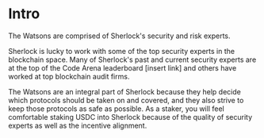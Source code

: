 # Intro

The Watsons are comprised of Sherlock's security and risk experts.&#x20;

Sherlock is lucky to work with some of the top security experts in the blockchain space. Many of Sherlock's past and current security experts are at the top of the Code Arena leaderboard \[insert link] and others have worked at top blockchain audit firms.&#x20;

The Watsons are an integral part of Sherlock because they help decide which protocols should be taken on and covered, and they also strive to keep those protocols as safe as possible. As a staker, you will feel comfortable staking USDC into Sherlock because of the quality of security experts as well as the incentive alignment.&#x20;
